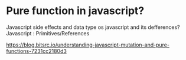 # Pure function in javascript? 

Javascript side effects and data type os javascript and its defferences? Javascript : Primitives/References

https://blog.bitsrc.io/understanding-javascript-mutation-and-pure-functions-7231cc2180d3
